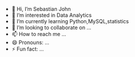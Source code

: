 - 👋 Hi, I’m Sebastian John
- 👀 I’m interested in Data Analytics
- 🌱 I’m currently learning Python,MySQL,statistics
- 💞️ I’m looking to collaborate on ...
- 📫 How to reach me ...
- 😄 Pronouns: ...
- ⚡ Fun fact: ...

<!---
sebjohn4242/sebjohn4242 is a ✨ special ✨ repository because its `README.md` (this file) appears on your GitHub profile.
You can click the Preview link to take a look at your changes.
--->
